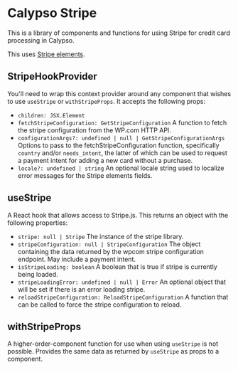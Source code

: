 # Calypso Stripe

This is a library of components and functions for using Stripe for credit card processing in Calypso.

This uses [Stripe elements](https://stripe.com/payments/elements).

## StripeHookProvider

You'll need to wrap this context provider around any component that wishes to use `useStripe` or `withStripeProps`. It accepts the following props:

- `children: JSX.Element`
- `fetchStripeConfiguration: GetStripeConfiguration` A function to fetch the stripe configuration from the WP.com HTTP API.
- `configurationArgs?: undefined | null | GetStripeConfigurationArgs` Options to pass to the fetchStripeConfiguration function, specifically `country` and/or `needs_intent`, the latter of which can be used to request a payment intent for adding a new card without a purchase.
- `locale?: undefined | string` An optional locale string used to localize error messages for the Stripe elements fields.

## useStripe

A React hook that allows access to Stripe.js. This returns an object with the following properties:

- `stripe: null | Stripe` The instance of the stripe library.
- `stripeConfiguration: null | StripeConfiguration` The object containing the data returned by the wpcom stripe configuration endpoint. May include a payment intent.
- `isStripeLoading: boolean` A boolean that is true if stripe is currently being loaded.
- `stripeLoadingError: undefined | null | Error` An optional object that will be set if there is an error loading stripe.
- `reloadStripeConfiguration: ReloadStripeConfiguration` A function that can be called to force the stripe configuration to reload.

## withStripeProps

A higher-order-component function for use when using `useStripe` is not possible. Provides the same data as returned by `useStripe` as props to a component.
